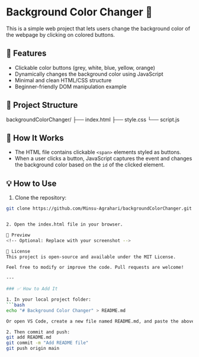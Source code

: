 # Background Color Changer 🎨

This is a simple web project that lets users change the background color of the webpage by clicking on colored buttons.

## 🚀 Features

- Clickable color buttons (grey, white, blue, yellow, orange)
- Dynamically changes the background color using JavaScript
- Minimal and clean HTML/CSS structure
- Beginner-friendly DOM manipulation example

## 📁 Project Structure
backgroundColorChanger/
├── index.html
├── style.css
└── script.js


## 🧠 How It Works

- The HTML file contains clickable `<span>` elements styled as buttons.
- When a user clicks a button, JavaScript captures the event and changes the background color based on the `id` of the clicked element.

## 💡 How to Use

1. Clone the repository:

```bash
git clone https://github.com/Minsu-Agrahari/backgroundColorChanger.git


2. Open the index.html file in your browser.

📸 Preview
<!-- Optional: Replace with your screenshot -->

📜 License
This project is open-source and available under the MIT License.

Feel free to modify or improve the code. Pull requests are welcome!

---

### ✅ How to Add It

1. In your local project folder:
```bash
echo "# Background Color Changer" > README.md

Or open VS Code, create a new file named README.md, and paste the above content.

2. Then commit and push:
git add README.md
git commit -m "Add README file"
git push origin main
